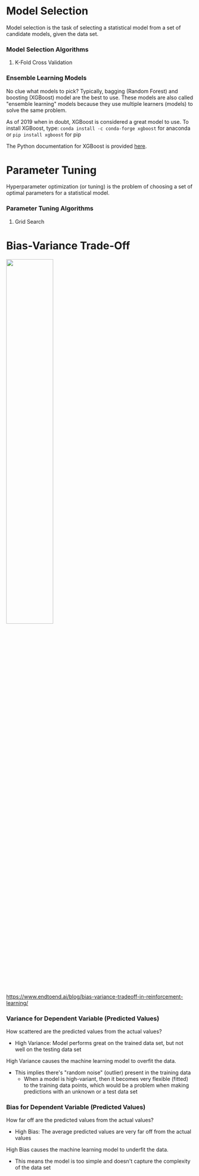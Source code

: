  # Model Selection
Model selection is the task of selecting a statistical model from a set of candidate models, given the data set.

### Model Selection Algorithms
1. K-Fold Cross Validation

### Ensemble Learning Models
No clue what models to pick? Typically, bagging (Random Forest) and boosting (XGBoost) model are the best to use. These models are also called "ensemble learning" models because they use multiple learners (models) to solve the same problem.

As of 2019 when in doubt, XGBoost is considered a great model to use. To install XGBoost, type:
```conda install -c conda-forge xgboost``` for anaconda or ```pip install xgboost``` for pip

The Python documentation for XGBoost is provided [here](https://xgboost.readthedocs.io/en/latest/python/python_api.html#module-xgboost.sklearn).

# Parameter Tuning
Hyperparameter optimization (or tuning) is the problem of choosing a set of optimal parameters for a statistical model.

### Parameter Tuning Algorithms
1. Grid Search

# Bias-Variance Trade-Off
<img src="images/bias_variance_tradeoff.png" height="50%" width="50%"></img>

https://www.endtoend.ai/blog/bias-variance-tradeoff-in-reinforcement-learning/

### Variance for Dependent Variable (Predicted Values)
How scattered are the predicted values from the actual values?
- High Variance: Model performs great on the trained data set, but not well on the testing data set

High Variance causes the machine learning model to overfit the data.
- This implies there's "random noise" (outlier) present in the training data
    - When a model is high-variant, then it becomes very flexible (fitted) to the training data points, which would be a problem when making predictions with an unknown or a test data set

### Bias for Dependent Variable (Predicted Values)
How far off are the predicted values from the actual values?
- High Bias: The average predicted values are very far off from the actual values

High Bias causes the machine learning model to underfit the data.
- This means the model is too simple and doesn't capture the complexity of the data set